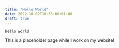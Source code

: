 ```yaml
---
title: "Hello World"
date: 2022-10-02T10:35:06+01:00
draft: true
---
```


`hello world`

This is a placeholder page while I work on my website!